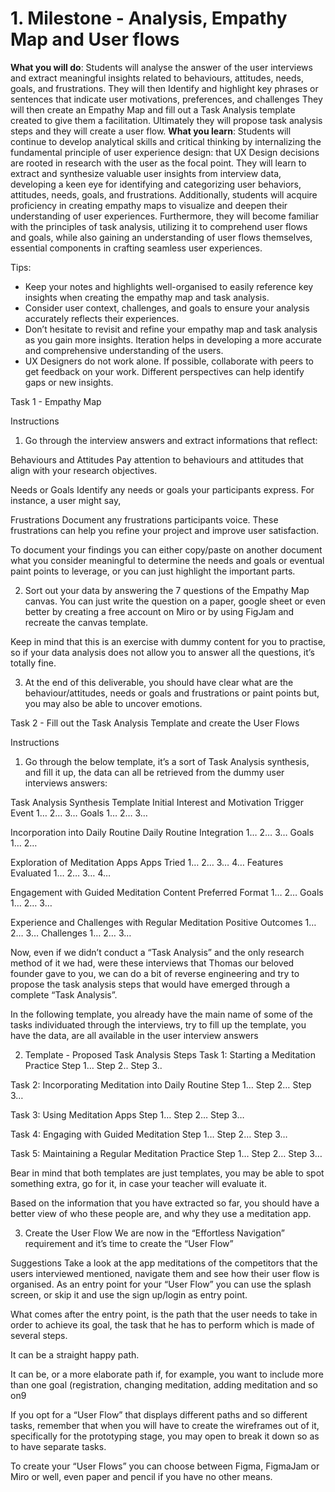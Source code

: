 # 1. Milestone - Analysis, Empathy Map and User flows
**What you will do**: Students will analyse the answer of the user interviews and extract meaningful insights related to behaviours, attitudes, needs, goals, and frustrations. They will then Identify and highlight key phrases or sentences that indicate user motivations, preferences, and challenges They will then create an Empathy Map and fill out a Task Analysis template created to give them a facilitation. Ultimately they will propose task analysis steps and they will create a user flow.
**What you learn**: Students will continue to develop analytical skills and critical thinking by internalizing the fundamental principle of user experience design: that UX Design decisions are rooted in research with the user as the focal point. They will learn to extract and synthesize valuable user insights from interview data, developing a keen eye for identifying and categorizing user behaviors, attitudes, needs, goals, and frustrations. Additionally, students will acquire proficiency in creating empathy maps to visualize and deepen their understanding of user experiences. Furthermore, they will become familiar with the principles of task analysis, utilizing it to comprehend user flows and goals, while also gaining an understanding of user flows themselves, essential components in crafting seamless user experiences.

Tips:
- Keep your notes and highlights well-organised to easily reference key insights when creating the empathy map and task analysis.
- Consider user context, challenges, and goals to ensure your analysis accurately reflects their experiences.
- Don’t hesitate to revisit and refine your empathy map and task analysis as you gain more insights. Iteration helps in developing a more accurate and comprehensive understanding of the users.
- UX Designers do not work alone. If possible, collaborate with peers to get feedback on your work. Different perspectives can help identify gaps or new insights.

Task 1 - Empathy Map

Instructions

1. Go through the interview answers and extract informations that reflect:


Behaviours and Attitudes
Pay attention to behaviours and attitudes that align with your research objectives.


Needs or Goals
Identify any needs or goals your participants express. For instance, a user might say,


Frustrations
Document any frustrations participants voice. These frustrations can help you refine your project and improve user satisfaction. 

To document your findings you can either copy/paste on another document what you consider meaningful to determine the needs and goals or eventual paint points to leverage, or you can just highlight the important parts.

2. Sort out your data by answering the 7 questions of the Empathy Map canvas. You can just write the question on a paper, google sheet or even better by creating a free account on Miro or by using FigJam and recreate the canvas template.

Keep in mind that this is an exercise with dummy content for you to practise, so if your data analysis does not allow you to answer all the questions, it’s totally fine.

3. At the end of this deliverable, you should have clear what are the behaviour/attitudes, needs or goals and frustrations or paint points but, you may also be able to uncover emotions.


Task 2 - Fill out the Task Analysis Template and create the User Flows

Instructions

1. Go through the below template, it’s a sort of Task Analysis synthesis, and fill it up, the data can all be retrieved from the dummy user interviews answers: 

Task Analysis Synthesis Template
Initial Interest and Motivation
Trigger Event
1…
2…
3…
Goals
1…
2…
3…

Incorporation into Daily Routine
Daily Routine Integration
1…
2…
3…
Goals
1…
2…


Exploration of Meditation Apps
Apps Tried
1…
2…
3…
4…
Features Evaluated
1…
2…
3…
4…


Engagement with Guided Meditation Content
Preferred Format
1…
2…
Goals
1…
2…
3…


Experience and Challenges with Regular Meditation
Positive Outcomes
1…
2…
3…
Challenges
1…
2…
3…

Now, even if we didn’t conduct a “Task Analysis” and the only research method of it we had, were these interviews that Thomas our beloved founder gave to you, we can do a bit of reverse engineering and try to propose the task analysis steps that would have emerged through a complete “Task Analysis”.

In the following template, you already have the main name of some of the tasks individuated through the interviews, try to fill up the template, you have the data, are all available in the user interview answers

2. Template - Proposed Task Analysis Steps
Task 1: Starting a Meditation Practice
Step 1…
Step 2..
Step 3..


Task 2: Incorporating Meditation into Daily Routine
Step 1…
Step 2…
Step 3…


Task 3: Using Meditation Apps
Step 1…
Step 2…
Step 3…


Task 4: Engaging with Guided Meditation
Step 1…
Step 2…
Step 3…


Task 5: Maintaining a Regular Meditation Practice
Step 1…
Step 2…
Step 3…

Bear in mind that both templates are just templates, you may be able to spot something extra, go for it, in case your teacher will evaluate it.

Based on the information that you have extracted so far, you should have a better view of who these people are, and why they use a meditation app.

3. Create the User Flow
We are now in the “Effortless Navigation” requirement and it’s time to create the “User Flow”

Suggestions
Take a look at the app meditations of the competitors that the users interviewed mentioned, navigate them and see how their user flow is organised.
As an entry point for your “User Flow” you can use the splash screen, or skip it and use the sign up/login as entry point.


What comes after the entry point, is the path that the user needs to take in order to achieve its goal, the task that he has to perform which is made of several steps.

It can be a straight happy path.

It can be, or a more elaborate path if, for example, you want to include more than one goal (registration, changing meditation, adding meditation and so on9

If you opt for a “User Flow” that displays different paths and so different tasks, remember that when you will have to create the wireframes out of it, specifically for the prototyping stage, you may open to break it down so as to have separate tasks.

To create your “User Flows” you can choose between Figma, FigmaJam or Miro or well, even paper and pencil if you have no other means.
